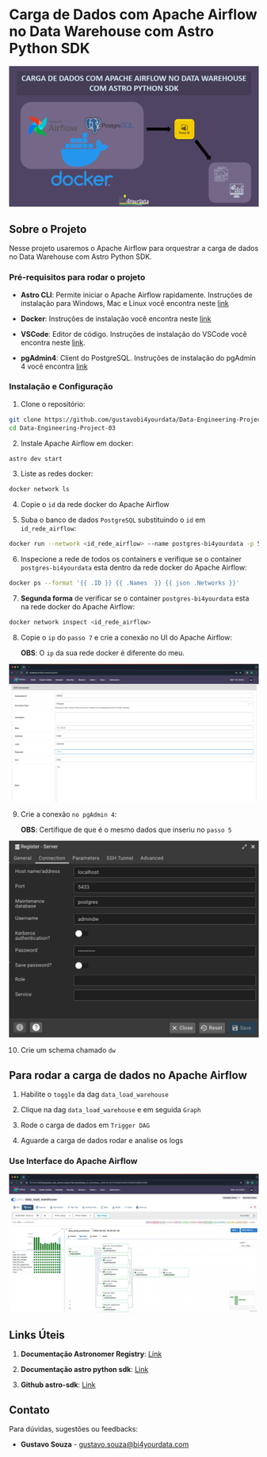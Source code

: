 # Carga de Dados com Apache Airflow no Data Warehouse com Astro Python SDK

![img.png](image/Data-Engineering-Project-03.png)

## Sobre o Projeto

Nesse projeto usaremos o Apache Airflow para orquestrar a carga de dados no Data Warehouse com Astro Python SDK.

### Pré-requisitos para rodar o projeto

* **Astro CLI**: Permite iniciar o Apache Airflow rapidamente. Instruções de instalação para Windows, Mac e Linux você encontra neste [link](https://github.com/astronomer/astro-cli) 

* **Docker**: Instruções de instalação você encontra neste [link](https://www.docker.com/products/docker-desktop/)

* **VSCode**: Editor de código. Instruções de instalação do VSCode você encontra neste [ link](https://code.visualstudio.com/download).

* **pgAdmin4**: Client do PostgreSQL. Instruções de instalação do pgAdmin 4 você encontra [link](https://www.pgadmin.org/download/)



### Instalação e Configuração

1. Clone o repositório:

```bash
git clone https://github.com/gustavobi4yourdata/Data-Engineering-Project-03.git
cd Data-Engineering-Project-03
```

2. Instale Apache Airflow em docker:

```bash
astro dev start
```

3. Liste as redes docker:

```bash
docker network ls
```

4. Copie o `id` da rede docker do Apache Airflow

5. Suba o banco de dados `PostgreSQL` substituindo o `id` em `id_rede_airflow`:

```bash
docker run --network <id_rede_airflow> --name postgres-bi4yourdata -p 5433:5432 -e POSTGRES_USER=admindw -e POSTGRES_PASSWORD=admindw123 -e POSTGRES_DB=dwdb -d postgres:12.6
```

6. Inspecione a rede de todos os containers e verifique se o container `postgres-bi4yourdata` esta dentro da rede docker do Apache Airflow:

```bash
docker ps --format '{{ .ID }} {{ .Names  }} {{ json .Networks }}'
```

7. **Segunda forma** de verificar se o container `postgres-bi4yourdata` esta na rede docker do Apache Airflow:

```bash
docker network inspect <id_rede_airflow>
```

8. Copie o `ip` do `passo 7` e crie a conexão no UI do Apache Airflow:

    **OBS**: O `ip` da sua rede docker é diferente do meu.  

![img.png](image/connection_ui_apache_airflow.png)

9. Crie a conexão `no pgAdmin 4`:

    **OBS**: Certifique de que é o mesmo dados que inseriu no `passo 5` 

![img.png](image/connection_pgAdmin4.png)


10. Crie um schema chamado `dw`


## Para rodar a carga de dados no Apache Airflow

1. Habilite o `toggle` da dag `data_load_warehouse`

2. Clique na dag `data_load_warehouse` e em seguida `Graph`

3. Rode o carga de dados em `Trigger DAG`

4. Aguarde a carga de dados rodar e analise os logs

### Use Interface do Apache Airflow

![img.png](image/data_load_apache_airflow.png)

## Links Úteis

1. **Documentação Astronomer Registry**:  [Link](https://registry.astronomer.io/)

2.  **Documentação astro python sdk**:  [Link](https://astro-sdk-python.readthedocs.io/en/stable/index.html#)

3. **Github astro-sdk**: [Link](https://github.com/astronomer/astro-sdk)


## Contato

Para dúvidas, sugestões ou feedbacks:

* **Gustavo Souza** - [gustavo.souza@bi4yourdata.com](mailto:gustavo.souza@bi4yourdata.com)